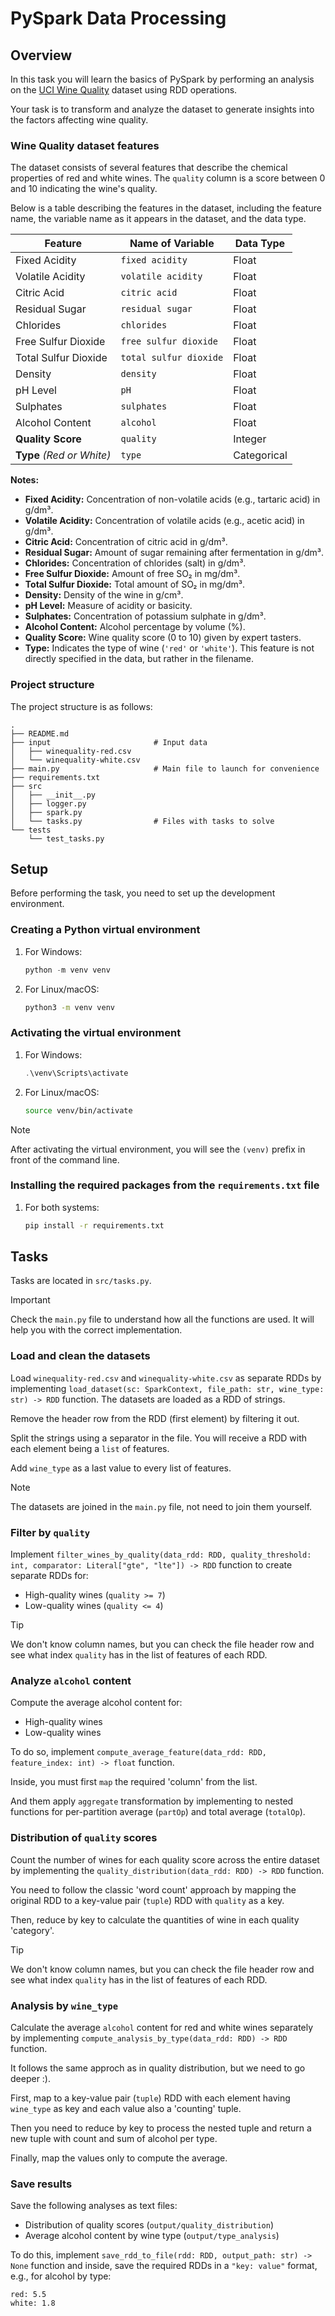 # PySpark Data Processing

## Overview

In this task you will learn the basics of PySpark by performing an analysis on the [UCI Wine Quality](https://archive.ics.uci.edu/dataset/186/wine+quality) dataset using RDD operations.

Your task is to transform and analyze the dataset to generate insights into the factors affecting wine quality.

### Wine Quality dataset features

The dataset consists of several features that describe the chemical properties of red and white wines. The `quality` column is a score between 0 and 10 indicating the wine's quality.

Below is a table describing the features in the dataset, including the feature name, the variable name as it appears in the dataset, and the data type.

| __Feature__              | __Name of Variable__     | __Data Type__ |
|--------------------------|--------------------------|---------------|
| Fixed Acidity            | `fixed acidity`          | Float         |
| Volatile Acidity         | `volatile acidity`       | Float         |
| Citric Acid              | `citric acid`            | Float         |
| Residual Sugar           | `residual sugar`         | Float         |
| Chlorides                | `chlorides`              | Float         |
| Free Sulfur Dioxide      | `free sulfur dioxide`    | Float         |
| Total Sulfur Dioxide     | `total sulfur dioxide`   | Float         |
| Density                  | `density`                | Float         |
| pH Level                 | `pH`                     | Float         |
| Sulphates                | `sulphates`              | Float         |
| Alcohol Content          | `alcohol`                | Float         |
| __Quality Score__        | `quality`                | Integer       |
| __Type__ _(Red or White)_| `type`                   | Categorical   |

__Notes:__

- __Fixed Acidity:__ Concentration of non-volatile acids (e.g., tartaric acid) in g/dm³.
- __Volatile Acidity:__ Concentration of volatile acids (e.g., acetic acid) in g/dm³.
- __Citric Acid:__ Concentration of citric acid in g/dm³.
- __Residual Sugar:__ Amount of sugar remaining after fermentation in g/dm³.
- __Chlorides:__ Concentration of chlorides (salt) in g/dm³.
- __Free Sulfur Dioxide:__ Amount of free SO₂ in mg/dm³.
- __Total Sulfur Dioxide:__ Total amount of SO₂ in mg/dm³.
- __Density:__ Density of the wine in g/cm³.
- __pH Level:__ Measure of acidity or basicity.
- __Sulphates:__ Concentration of potassium sulphate in g/dm³.
- __Alcohol Content:__ Alcohol percentage by volume (%).
- __Quality Score:__ Wine quality score (0 to 10) given by expert tasters.
- __Type:__ Indicates the type of wine (`'red'` or `'white'`). This feature is not directly specified in the data, but rather in the filename.


### Project structure

The project structure is as follows:

```
.
├── README.md
├── input                       # Input data
│   ├── winequality-red.csv
│   └── winequality-white.csv
├── main.py                     # Main file to launch for convenience
├── requirements.txt
├── src
│   ├── __init__.py
│   ├── logger.py
│   ├── spark.py
│   └── tasks.py                # Files with tasks to solve
└── tests
    └── test_tasks.py
```

## Setup

Before performing the task, you need to set up the development environment.

### Creating a Python virtual environment

1. For Windows:
    ```powershell
    python -m venv venv
    ```

2. For Linux/macOS:
    ```bash
    python3 -m venv venv
    ```

### Activating the virtual environment

1. For Windows:
    ```powershell
    .\venv\Scripts\activate
    ```

2. For Linux/macOS:
    ```bash
    source venv/bin/activate
    ```

> [!NOTE]
> After activating the virtual environment, you will see the `(venv)` prefix in front of the command line.

### Installing the required packages from the `requirements.txt` file

1. For both systems:
    ```bash
    pip install -r requirements.txt
    ```

## Tasks

Tasks are located in `src/tasks.py`.

> [!IMPORTANT]  
> Check the `main.py` file to understand how all the functions are used. It will help you with the correct implementation.

### Load and clean the datasets

Load `winequality-red.csv` and `winequality-white.csv` as separate RDDs by implementing `load_dataset(sc: SparkContext, file_path: str, wine_type: str) -> RDD` function. The datasets are loaded as a RDD of strings.

Remove the header row from the RDD (first element) by filtering it out.

Split the strings using a separator in the file. You will receive a RDD with each element being a `list` of features.

Add `wine_type` as a last value to every list of features.

> [!NOTE]
> The datasets are joined in the `main.py` file, not need to join them yourself.

### Filter by `quality`

Implement `filter_wines_by_quality(data_rdd: RDD, quality_threshold: int, comparator: Literal["gte", "lte"]) -> RDD` function
to create separate RDDs for:
- High-quality wines (`quality >= 7`)
- Low-quality wines (`quality <= 4`)

> [!TIP]
> We don't know column names, but you can check the file header row and see what index `quality` has in the list of features of each RDD.

### Analyze `alcohol` content

Compute the average alcohol content for:
- High-quality wines
- Low-quality wines

To do so, implement `compute_average_feature(data_rdd: RDD, feature_index: int) -> float` function.

Inside, you must first `map` the required 'column' from the list.

And them apply `aggregate` transformation by implementing to nested functions for per-partition average (`partOp`) and total average (`totalOp`).

### Distribution of `quality` scores

Count the number of wines for each quality score across the entire dataset by implementing the `quality_distribution(data_rdd: RDD) -> RDD` function.

You need to follow the classic 'word count' approach by mapping the original RDD to a key-value pair (`tuple`) RDD with `quality` as a key.

Then, reduce by key to calculate the quantities of wine in each quality 'category'.

> [!TIP]
> We don't know column names, but you can check the file header row and see what index `quality` has in the list of features of each RDD.

### Analysis by `wine_type`

Calculate the average `alcohol` content for red and white wines separately by implementing `compute_analysis_by_type(data_rdd: RDD) -> RDD` function.

It follows the same approch as in quality distribution, but we need to go deeper :).

First, map to a key-value pair (`tuple`) RDD with each element having `wine_type` as key and each value also a 'counting' tuple.

Then you need to reduce by key to process the nested tuple and return a new tuple with count and sum of alcohol per type.

Finally, map the values only to compute the average.

### Save results

Save the following analyses as text files:
- Distribution of quality scores (`output/quality_distribution`)
- Average alcohol content by wine type (`output/type_analysis`)

To do this, implement `save_rdd_to_file(rdd: RDD, output_path: str) -> None` function and inside, save the required RDDs in a `"key: value"` format, e.g., for alcohol by type:

```
red: 5.5
white: 1.8
```
